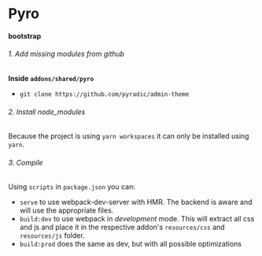 # Pyro

#### bootstrap

###### 1. Add missing modules from github
**Inside `addons/shared/pyro`**
- `git clone https://github.com/pyradic/admin-theme`



###### 2. Install node_modules
Because the project is using `yarn workspaces` it can only be installed using `yarn`.


###### 3. Compile
Using `scripts` in `package.json` you can:
- `serve` to use webpack-dev-server with HMR. The backend is aware and will use the appropriate files.
- `build:dev` to use webpack in _development_ mode. This will extract all css and js and place it in the respective addon's `resources/css` and `resources/js` folder.
- `build:prod` does the same as dev, but with all possible optimizations



